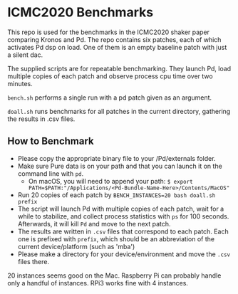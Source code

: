 # ICMC2020 Benchmarks #

This repo is used for the benchmarks in the ICMC2020 shaker paper comparing Kronos and Pd. The repo contains six patches, each of which activates Pd dsp on load. One of them is an empty baseline patch with just a silent dac. 

The supplied scripts are for repeatable benchmarking. They launch Pd, load multiple copies of each patch and observe process cpu time over two minutes.

`bench.sh` performs a single run with a pd patch given as an argument.

`doall.sh` runs benchmarks for all patches in the current directory, gathering the results in .csv files.

## How to Benchmark ##

- Please copy the appropriate binary file to your <Documents>/Pd/externals folder.
- Make sure Pure data is on your path and that you can launch it on the command line with `pd`.
	- On macOS, you will need to append your path: `$ export PATH=$PATH:"/Applications/<Pd-Bundle-Name-Here>/Contents/MacOS"`
- Run 20 copies of each patch by `BENCH_INSTANCES=20 bash doall.sh prefix`
- The script will launch Pd with multiple copies of each patch, wait for a while to stabilize, and collect process statistics with `ps` for 100 seconds. Afterwards, it will kill `Pd` and move to the next patch.
- The results are written in `.csv` files that correspond to each patch. Each one is prefixed with `prefix`, which should be an abbreviation of the current device/platform (such as 'mba')
- Please make a directory for your device/environment and move the `.csv` files there.

20 instances seems good on the Mac. Raspberry Pi can probably handle only a handful of instances. RPi3 works fine with 4 instances.